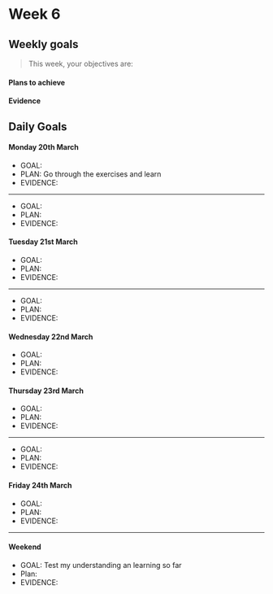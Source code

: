 # Week 6

## Weekly goals

>This week, your objectives are:

#### Plans to achieve

#### Evidence

## Daily Goals

#### Monday 20th March
- GOAL: 
- PLAN: Go through the exercises and learn 
- EVIDENCE: 

-----
- GOAL: 
- PLAN: 
- EVIDENCE: 

#### Tuesday 21st March
- GOAL: 
- PLAN: 
- EVIDENCE: 

-----
- GOAL: 
- PLAN: 
- EVIDENCE: 

#### Wednesday 22nd March
- GOAL: 
- PLAN: 
- EVIDENCE: 


#### Thursday 23rd March
- GOAL: 
- PLAN: 
- EVIDENCE: 
-----
- GOAL: 
- PLAN: 
- EVIDENCE: 

#### Friday 24th March
- GOAL: 
- PLAN: 
- EVIDENCE: 
-----

#### Weekend 
- GOAL: Test my understanding an learning so far
- Plan:
- EVIDENCE: 